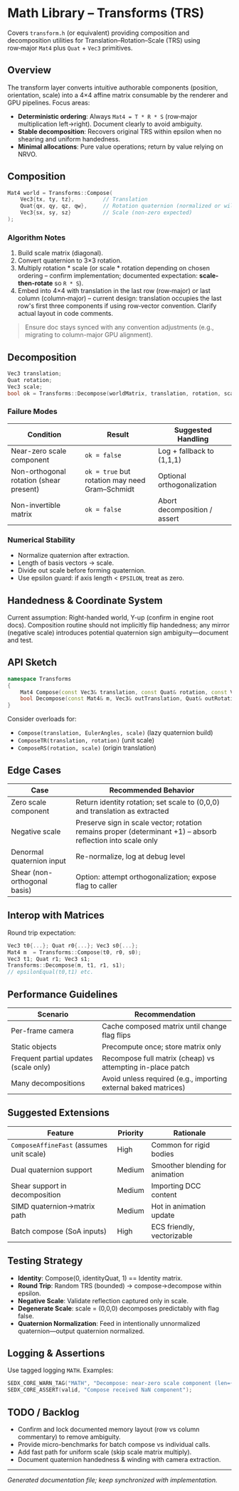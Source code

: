 # Math Library – Transforms (TRS)

Covers `transform.h` (or equivalent) providing composition and decomposition utilities for Translation–Rotation–Scale (TRS) using row‑major `Mat4` plus `Quat` + `Vec3` primitives.

## Overview

The transform layer converts intuitive authorable components (position, orientation, scale) into a 4×4 affine matrix consumable by the renderer and GPU pipelines. Focus areas:

- **Deterministic ordering**: Always `Mat4 = T * R * S` (row‑major multiplication left→right). Document clearly to avoid ambiguity.
- **Stable decomposition**: Recovers original TRS within epsilon when no shearing and uniform handedness.
- **Minimal allocations**: Pure value operations; return by value relying on NRVO.

## Composition

```cpp
Mat4 world = Transforms::Compose(
    Vec3{tx, ty, tz},         // Translation
    Quat{qx, qy, qz, qw},     // Rotation quaternion (normalized or will be normalized)
    Vec3{sx, sy, sz}          // Scale (non-zero expected)
);
```

### Algorithm Notes

1. Build scale matrix (diagonal).
2. Convert quaternion to 3×3 rotation.
3. Multiply rotation * scale (or scale * rotation depending on chosen ordering – confirm implementation; documented expectation: **scale-then-rotate** so `R * S`).
4. Embed into 4×4 with translation in the last row (row‑major) or last column (column‑major) – current design: translation occupies the last row's first three components if using row‑vector convention. Clarify actual layout in code comments.

> Ensure doc stays synced with any convention adjustments (e.g., migrating to column-major GPU alignment).

## Decomposition

```cpp
Vec3 translation;
Quat rotation;
Vec3 scale;
bool ok = Transforms::Decompose(worldMatrix, translation, rotation, scale);
```

### Failure Modes

| Condition | Result | Suggested Handling |
|-----------|--------|--------------------|
| Near-zero scale component | `ok = false` | Log + fallback to (1,1,1) |
| Non-orthogonal rotation (shear present) | `ok = true` but rotation may need Gram–Schmidt | Optional orthogonalization |
| Non-invertible matrix | `ok = false` | Abort decomposition / assert |

### Numerical Stability

- Normalize quaternion after extraction.
- Length of basis vectors → scale.
- Divide out scale before forming quaternion.
- Use epsilon guard: if axis length < `EPSILON`, treat as zero.

## Handedness & Coordinate System

Current assumption: Right-handed world, Y-up (confirm in engine root docs). Composition routine should not implicitly flip handedness; any mirror (negative scale) introduces potential quaternion sign ambiguity—document and test.

## API Sketch

```cpp
namespace Transforms
{
    Mat4 Compose(const Vec3& translation, const Quat& rotation, const Vec3& scale);
    bool Decompose(const Mat4& m, Vec3& outTranslation, Quat& outRotation, Vec3& outScale);
}
```

Consider overloads for:

- `Compose(translation, EulerAngles, scale)` (lazy quaternion build)
- `ComposeTR(translation, rotation)` (unit scale)
- `ComposeRS(rotation, scale)` (origin translation)

## Edge Cases

| Case | Recommended Behavior |
|------|----------------------|
| Zero scale component | Return identity rotation; set scale to (0,0,0) and translation as extracted |
| Negative scale | Preserve sign in scale vector; rotation remains proper (determinant +1) – absorb reflection into scale only |
| Denormal quaternion input | Re-normalize, log at debug level |
| Shear (non-orthogonal basis) | Option: attempt orthogonalization; expose flag to caller |

## Interop with Matrices

Round trip expectation:

```cpp
Vec3 t0{...}; Quat r0{...}; Vec3 s0{...};
Mat4 m  = Transforms::Compose(t0, r0, s0);
Vec3 t1; Quat r1; Vec3 s1;
Transforms::Decompose(m, t1, r1, s1);
// epsilonEqual(t0,t1) etc.
```

## Performance Guidelines

| Scenario | Recommendation |
|----------|---------------|
| Per-frame camera | Cache composed matrix until change flag flips |
| Static objects | Precompute once; store matrix only |
| Frequent partial updates (scale only) | Recompose full matrix (cheap) vs attempting in-place patch |
| Many decompositions | Avoid unless required (e.g., importing external baked matrices) |

## Suggested Extensions

| Feature | Priority | Rationale |
|---------|----------|-----------|
| `ComposeAffineFast` (assumes unit scale) | High | Common for rigid bodies |
| Dual quaternion support | Medium | Smoother blending for animation |
| Shear support in decomposition | Medium | Importing DCC content |
| SIMD quaternion->matrix path | Medium | Hot in animation update |
| Batch compose (SoA inputs) | High | ECS friendly, vectorizable |

## Testing Strategy

- **Identity**: Compose(0, identityQuat, 1) == Identity matrix.
- **Round Trip**: Random TRS (bounded) → compose→decompose within epsilon.
- **Negative Scale**: Validate reflection captured only in scale.
- **Degenerate Scale**: scale = (0,0,0) decomposes predictably with flag false.
- **Quaternion Normalization**: Feed in intentionally unnormalized quaternion—output quaternion normalized.

## Logging & Assertions

Use tagged logging `MATH`. Examples:

```cpp
SEDX_CORE_WARN_TAG("MATH", "Decompose: near-zero scale component (len={}), applying fallback", len);
SEDX_CORE_ASSERT(valid, "Compose received NaN component");
```

## TODO / Backlog

- Confirm and lock documented memory layout (row vs column commentary) to remove ambiguity.
- Provide micro-benchmarks for batch compose vs individual calls.
- Add fast path for uniform scale (skip scale matrix multiply).
- Document quaternion handedness & winding with camera extraction.

---

*Generated documentation file; keep synchronized with implementation.*
